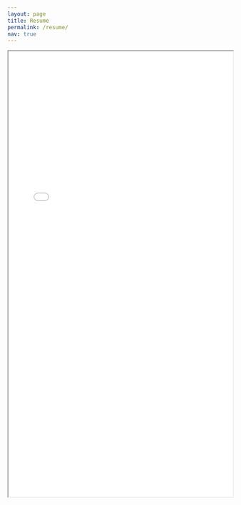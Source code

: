 ```yaml
---
layout: page
title: Resume
permalink: /resume/
nav: true
---
```



<div class="content">
  <iframe  height="1000px" width="100%" src="../assets/pdf/Hitesh%20Narayana.pdf">Resume</iframe>
</div>

